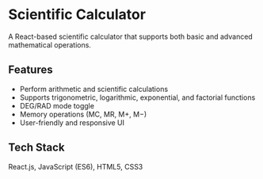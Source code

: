 # Scientific Calculator

A React-based scientific calculator that supports both basic and advanced mathematical operations.

## Features
- Perform arithmetic and scientific calculations  
- Supports trigonometric, logarithmic, exponential, and factorial functions  
- DEG/RAD mode toggle  
- Memory operations (MC, MR, M+, M−)  
- User-friendly and responsive UI  

## Tech Stack
React.js, JavaScript (ES6), HTML5, CSS3


